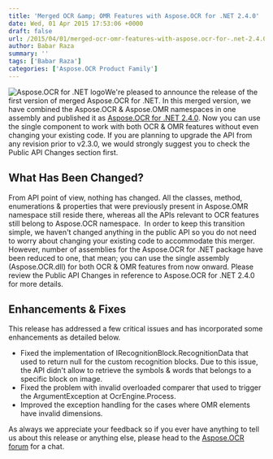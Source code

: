 ```yaml
---
title: 'Merged OCR &amp; OMR Features with Aspose.OCR for .NET 2.4.0'
date: Wed, 01 Apr 2015 17:53:06 +0000
draft: false
url: /2015/04/01/merged-ocr-omr-features-with-aspose.ocr-for-.net-2.4.0/
author: Babar Raza
summary: ''
tags: ['Babar Raza']
categories: ['Aspose.OCR Product Family']
---
```


![Aspose.OCR for .NET logo][1]We're pleased to announce the release of the first version of merged Aspose.OCR for .NET. In this merged version, we have combined the Aspose.OCR & Aspose.OMR namespaces in one assembly and published it as [Aspose.OCR for .NET 2.4.0][2]. Now you can use the single component to work with both OCR & OMR features without even changing your existing code. If you are planning to upgrade the API from any revision prior to v2.3.0, we would strongly suggest you to check the Public API Changes section first.

## What Has Been Changed?

From API point of view, nothing has changed. All the classes, method, enumerations & properties that were previously present in Aspose.OMR namespace still reside there, whereas all the APIs relevant to OCR features still belong to Aspose.OCR namespace.  In order to keep this transition simple, we haven't changed anything in the public API so you do not need to worry about changing your existing code to accommodate this merger. However, number of assemblies for the Aspose.OCR for .NET package have been reduced to one, that mean; you can use the single assembly (Aspose.OCR.dll) for both OCR & OMR features from now onward. Please review the Public API Changes in reference to Aspose.OCR for .NET 2.4.0 for more details.

## Enhancements & Fixes

This release has addressed a few critical issues and has incorporated some enhancements as detailed below.

*   Fixed the implementation of IRecognitionBlock.RecognitionData that used to return null for the custom recognition blocks. Due to this issue, the API didn't allow to retrieve the symbols & words that belongs to a specific block on image.
*   Fixed the problem with invalid overloaded comparer that used to trigger the ArgumentException at OcrEngine.Process.
*   Improved the exception handling for the cases where OMR elements have invalid dimensions.

As always we appreciate your feedback so if you ever have anything to tell us about this release or anything else, please head to the [Aspose.OCR forum][3] for a chat.




[1]: https://blog.aspose.com/wp-content/uploads/sites/2/2013/07/aspose-OCR-for-net_100.png "Aspose.OCR for .NET"
[2]: http://www.aspose.com/community/files/51/.net-components/aspose.ocr-for-.net/entry618205.aspx "Download Aspose.OCR for .NET 2.4.0"
[3]: http://www.aspose.com/community/forums/aspose.ocr-product-family/493/showforum.aspx




